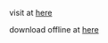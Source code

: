 visit at [here](https://phattisu.github.io/image-to-makecode-arcade-converter)

download offline at [here](https://github.com/phattisu/image-to-makecode-arcade-converter​/releases/latest/download/img-2-mcodearcade-converter-offline.html
)
